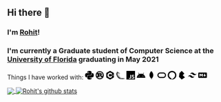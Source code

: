 ## Hi there 👋

### I'm [Rohit](https://rohitc.tech)!

### I'm currently a Graduate student of Computer Science at the [University of Florida](https://ufl.edu) graduating in May 2021

<!--
**InfernapeXavier/InfernapeXavier** is a ✨ _special_ ✨ repository because its `README.md` (this file) appears on your GitHub profile.

Here are some ideas to get you started:

- 🔭 I’m currently working on ...
- 🌱 I’m currently learning ...
- 👯 I’m looking to collaborate on ...
- 🤔 I’m looking for help with ...
- 💬 Ask me about ...
- 📫 How to reach me: ...
- 😄 Pronouns: ...
- ⚡ Fun fact: ...
-->

Things I have worked with:
<code><img height="20" src="https://raw.githubusercontent.com/InfernapeXavier/InfernapeXavier/master/Assets/python.svg"></code>
<code><img height="20" src="https://raw.githubusercontent.com/InfernapeXavier/InfernapeXavier/master/Assets/rust.svg"></code>
<code><img height="20" src="https://raw.githubusercontent.com/InfernapeXavier/InfernapeXavier/master/Assets/cplusplus.svg"></code>
<code><img height="20" src="https://raw.githubusercontent.com/InfernapeXavier/InfernapeXavier/master/Assets/flask.svg"></code>
<code><img height="20" src="https://raw.githubusercontent.com/InfernapeXavier/InfernapeXavier/master/Assets/javascript.svg"></code>
<code><img height="20" src="https://raw.githubusercontent.com/InfernapeXavier/InfernapeXavier/master/Assets/android.svg"></code>
<code><img height="20" src="https://raw.githubusercontent.com/InfernapeXavier/InfernapeXavier/master/Assets/mongodb.svg"></code>
<code><img height="20" src="https://raw.githubusercontent.com/InfernapeXavier/InfernapeXavier/master/Assets/oracle.svg"></code>
<code><img height="20" src="https://raw.githubusercontent.com/InfernapeXavier/InfernapeXavier/master/Assets/amazonalexa.svg"></code>
<code><img height="20" src="https://raw.githubusercontent.com/InfernapeXavier/InfernapeXavier/master/Assets/bulma.svg"></code>
<code><img height="20" src="https://raw.githubusercontent.com/InfernapeXavier/InfernapeXavier/master/Assets/tailwindcss.svg"></code>
<code><img height="20" src="https://raw.githubusercontent.com/InfernapeXavier/InfernapeXavier/master/Assets/markdown.svg"></code>

<a href="https://github.com/anuraghazra/github-readme-stats">
  <img align="center" src="https://github-readme-stats.vercel.app/api/top-langs/?username=InfernapeXavier" />
</a>
<a href="https://github.com/anuraghazra/github-readme-stats">
  <img align="center" src="https://github-readme-stats.anuraghazra1.vercel.app/api?username=InfernapeXavier&show_icons=true&line_height=40" alt="Rohit's github stats" />
</a>
